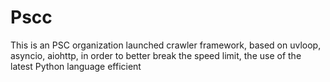 # Pscc
This is an PSC organization launched crawler framework, based on uvloop, asyncio, aiohttp, in order to better break the speed limit, the use of the latest Python language efficient
